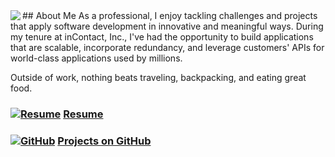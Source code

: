 <img align="left" src="https://agarciamog.github.io/boss.png">
## About Me
As a professional, I enjoy tackling challenges and projects that apply software development in innovative and meaningful ways. During my tenure at inContact, Inc., I've had the opportunity to build applications that are scalable, incorporate redundancy, and leverage customers' APIs for world-class applications used by millions.

Outside of work, nothing beats traveling, backpacking, and eating great food.

### [![Resume](https://agarciamog.github.io/resume.png)](Resume.html) [Resume](Resume.md)

### [![GitHub](https://agarciamog.github.io/github.png)](Projects.html) [Projects on GitHub](Projects.md)
